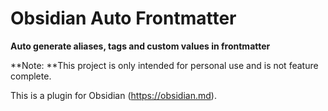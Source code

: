 # Obsidian Auto Frontmatter

**Auto generate aliases, tags and custom values in frontmatter**

**Note: **This project is only intended for personal use and is not feature complete.

This is a plugin for Obsidian (https://obsidian.md).
